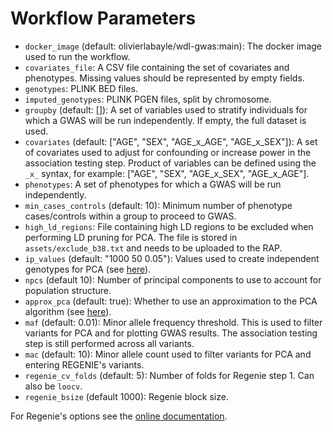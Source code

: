 # Workflow Parameters


- `docker_image` (default: olivierlabayle/wdl-gwas:main): The docker image used to run the workflow.
- `covariates_file`: A CSV file containing the set of covariates and phenotypes. Missing values should be represented by empty fields.
- `genotypes`: PLINK BED files.
- `imputed_genotypes`: PLINK PGEN files, split by chromosome.
- `groupby` (default: []): A set of variables used to stratify individuals for which a GWAS will be run independently. If empty, the full dataset is used.
- `covariates` (default: ["AGE", "SEX", "AGE_x_AGE", "AGE_x_SEX"]): A set of covariates used to adjust for confounding or increase power in the association testing step. Product of variables can be defined using the `_x_` syntax, for example: ["AGE", "SEX", "AGE_x_SEX", "AGE_x_AGE"].
- `phenotypes`: A set of phenotypes for which a GWAS will be run independently.
- `min_cases_controls` (default: 10): Minimum number of phenotype cases/controls within a group to proceed to GWAS.
- `high_ld_regions`: File containing high LD regions to be excluded when performing LD pruning for PCA. The file is stored in `assets/exclude_b38.txt` and needs to be uploaded to the RAP.
- `ip_values` (default: "1000 50 0.05"): Values used to create independent genotypes for PCA (see [here](https://www.cog-genomics.org/plink/2.0/ld)).
- `npcs` (default 10): Number of principal components to use to account for population structure.
- `approx_pca` (default: true): Whether to use an approximation to the PCA algorithm (see [here](https://www.cog-genomics.org/plink/2.0/strat)).
- `maf` (default: 0.01): Minor allele frequency threshold. This is used to filter variants for PCA and for plotting GWAS results. The association testing step is still performed across all variants.
- `mac` (default: 10): Minor allele count used to filter variants for PCA and entering REGENIE's variants.
- `regenie_cv_folds` (default: 5): Number of folds for Regenie step 1. Can also be `loocv`.
- `regenie_bsize` (default 1000): Regenie block size.

For Regenie's options see the [online documentation](https://rgcgithub.github.io/regenie/options/).
